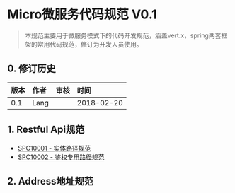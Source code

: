 # Micro微服务代码规范 V0.1

> 本规范主要用于微服务模式下的代码开发规范，涵盖vert.x，spring两套框架的常用代码规范，修订为开发人员使用。

## 0. 修订历史

| 版本 | 作者 | 审核 | 时间 |
| :--- | :--- | :--- | :--- |
| 0.1 | Lang |  | 2018-02-20 |

## 1. Restful Api规范

* [SPC10001 - 实体路径规范](/1-restful-uri/spc10001-lu-jing-she-zhi-gui-fan.md)
* [SPC10002 - 鉴权专用路径规范](/1-restful-uri/spc10002-jian-quan-zhuan-yong-lu-jing-gui-fan.md)

## 2. Address地址规范





